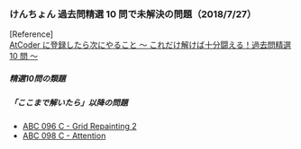 ### けんちょん 過去問精選 10 問で未解決の問題（2018/7/27）

[Reference]  
[AtCoder に登録したら次にやること ～ これだけ解けば十分闘える！過去問精選 10 問 ～](https://qiita.com/drken/items/fd4e5e3630d0f5859067#%E7%AC%AC-7-%E5%95%8F--abc-085-b---kagami-mochi-200-%E7%82%B9)

##### 精選10問の類題

##### 「ここまで解いたら」以降の問題
- [ABC 096 C - Grid Repainting 2](https://beta.atcoder.jp/contests/abc096/tasks/abc096_c)
- [ABC 098 C - Attention](https://beta.atcoder.jp/contests/abc098/tasks/arc098_a)
